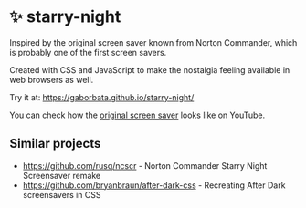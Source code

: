 ✨ starry-night
===============

Inspired by the original screen saver known from Norton Commander, which is probably one of the first screen savers.

Created with CSS and JavaScript to make the nostalgia feeling available in web browsers as well.

Try it at: https://gaborbata.github.io/starry-night/

You can check how the [original screen saver](https://www.youtube.com/watch?v=2y-gTVutxDg) looks like on YouTube.

Similar projects
----------------
* https://github.com/rusq/ncscr - Norton Commander Starry Night Screensaver remake 
* https://github.com/bryanbraun/after-dark-css - Recreating After Dark screensavers in CSS
